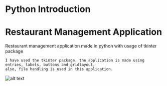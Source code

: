 # Python Introduction

# Restaurant Management Application

Restaurant management application made in python with usage of tkinter package

```
I have used the tkinter package, the application is made using entries, labels, buttons and gridlayout, 
also, file handling is used in this application.
```

![alt text](https://github.com/shadesrt/restaurant-mgmt-tkinter/blob/master/rtmt3.png)
